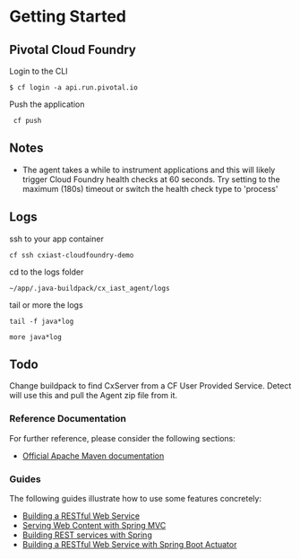 # Getting Started


## Pivotal Cloud Foundry

Login to the CLI

```$ cf login -a api.run.pivotal.io```

Push the application

``` cf push```

## Notes
* The agent takes a while to instrument applications and this will likely trigger Cloud Foundry health checks at 60 seconds. Try setting to the maximum (180s) timeout or switch the health check type to 'process'

## Logs
ssh to your app container

```cf ssh cxiast-cloudfoundry-demo```

cd to the logs folder

```~/app/.java-buildpack/cx_iast_agent/logs```

tail or more the logs

```tail -f java*log``` 

```more java*log```




## Todo
Change buildpack to find CxServer from a CF User Provided Service. Detect will use this and pull the Agent zip file from it.

### Reference Documentation
For further reference, please consider the following sections:

* [Official Apache Maven documentation](https://maven.apache.org/guides/index.html)

### Guides
The following guides illustrate how to use some features concretely:

* [Building a RESTful Web Service](https://spring.io/guides/gs/rest-service/)
* [Serving Web Content with Spring MVC](https://spring.io/guides/gs/serving-web-content/)
* [Building REST services with Spring](https://spring.io/guides/tutorials/bookmarks/)
* [Building a RESTful Web Service with Spring Boot Actuator](https://spring.io/guides/gs/actuator-service/)

